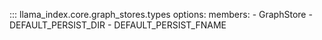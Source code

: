 ::: llama_index.core.graph_stores.types
options:
members: - GraphStore - DEFAULT_PERSIST_DIR - DEFAULT_PERSIST_FNAME
